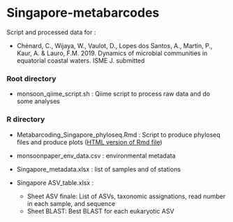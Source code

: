 # Singapore-metabarcodes

Script and processed data for :
* Chénard, C., Wijaya, W., Vaulot, D., Lopes dos Santos, A., Martin, P., Kaur, A. & Lauro, F.M. 2019. Dynamics of microbial communities in equatorial coastal waters. ISME J. submitted

### Root directory
* monsoon_qiime_script.sh : Qiime script to process raw data and do some analyses

### R directory
* Metabarcoding_Singapore_phyloseq.Rmd : Script to produce phyloseq files and produce plots ([HTML version of Rmd file](https://vaulot.github.io/metabarcoding/singapore/Metabarcoding_Singapore_phyloseq))

* monsoonpaper_env_data.csv : environmental metadata
* Singapore_metadata.xlsx : list of samples and of stations
* Singapore ASV_table.xlsx : 
    * Sheet ASV finale: List of ASVs, taxonomic assignations, read number in each sample, and sequence
    * Sheet BLAST: Best BLAST for each eukaryotic ASV



